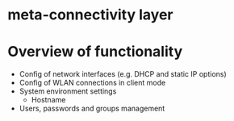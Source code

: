 # meta-connectivity layer

# Overview of functionality

- Config of network interfaces (e.g. DHCP and static IP options)
- Config of WLAN connections in client mode
- System environment settings
  - Hostname
- Users, passwords and groups management